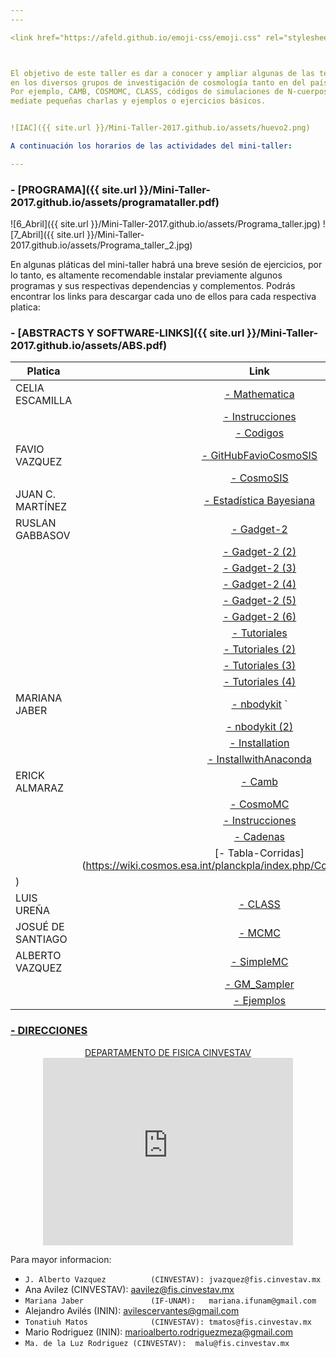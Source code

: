 ```yaml
---
---

<link href="https://afeld.github.io/emoji-css/emoji.css" rel="stylesheet">



El objetivo de este taller es dar a conocer y ampliar algunas de las técnicas computacionales y estadísticas más comunmente utilizadas
en los diversos grupos de investigación de cosmología tanto en del país como a nivel global.
Por ejemplo, CAMB, COSMOMC, CLASS, códigos de simulaciones de N-cuerpos, así como implementación de algoritmos y el uso de clusters,
mediate pequeñas charlas y ejemplos o ejercicios básicos.


![IAC]({{ site.url }}/Mini-Taller-2017.github.io/assets/huevo2.png)

A continuación los horarios de las actividades del mini-taller:

---
```


### <i class="em em-alarm_clock"></i> - [PROGRAMA]({{ site.url }}/Mini-Taller-2017.github.io/assets/programataller.pdf)<br>

![6_Abril]({{ site.url }}/Mini-Taller-2017.github.io/assets/Programa_taller.jpg)
![7_Abril]({{ site.url }}/Mini-Taller-2017.github.io/assets/Programa_taller_2.jpg)



En algunas pláticas del mini-taller habrá una breve sesión de ejercicios, por lo tanto, es altamente recomendable instalar 
previamente algunos programas y sus respectivas dependencias y complementos. Podrás encontrar los links 
para descargar cada uno de ellos para cada respectiva platica:    
### <i class="em em-book"></i> - [ABSTRACTS Y SOFTWARE-LINKS]({{ site.url }}/Mini-Taller-2017.github.io/assets/ABS.pdf)<br>

|  Platica        | Link           
| ------------- |:-------------:| 
| CELIA ESCAMILLA     | [- Mathematica](https://www.wolfram.com/mathematica/trial/)  | 
|     | [- Instrucciones](http://celrivera.wixsite.com/cosmology/resources-and-cosmocodes)  | 
|      | [- Codigos](https://github.com/celia-escamilla-rivera)  | 
|   FAVIO VAZQUEZ     |[- GitHubFavioCosmoSIS](https://github.com/FavioVazquez/cosmosis-mnec) |
|      |[- CosmoSIS](https://bitbucket.org/joezuntz/cosmosis/wiki/Home)  | 
| JUAN C. MARTÍNEZ | [- Estadística Bayesiana](https://mini-taller.github.io/Mini-Taller-2017.github.io/assets/17-04.Cinvestav_Taller.html)  | 
| RUSLAN GABBASOV     | [- Gadget-2](http://wwwmpa.mpa-garching.mpg.de/gadget/gadget-2.0.7.tar.gz)  | 
|      | [- Gadget-2 (2)](http://wwwmpa.mpa-garching.mpg.de/gadget/n-genic.tar.gz)  | 
|      | [- Gadget-2 (3)](http://mirror.keystealth.org/gnu/gsl/gsl-1.16.tar.gz)  | 
|      | [- Gadget-2 (4)](http://www.fftw.org/fftw-2.1.5.tar.gz)  | 
|      | [- Gadget-2 (5)](http://lastro.epfl.ch/misc/TP4/doc/_downloads/fof.tar.gz)  | 
|      | [- Gadget-2 (6)](http://astro.dur.ac.uk/~jch/gadgetviewer/index.html)  | 
|      | [- Tutoriales](http://wwwmpa.mpa-garching.mpg.de/gadget/)  | 
|      | [- Tutoriales (2)](http://obswww.unige.ch/lastro/misc/TP4/doc/rst/Exercices/Ex05.html)  | 
|      | [- Tutoriales (3)](https://astrobites.org/2011/04/02/installing-and-running-gadget-2/)  | 
|      | [- Tutoriales (4)](http://astro.phy.vanderbilt.edu/~sinham/tutorials.html)  | 
| MARIANA JABER     | [- nbodykit](http://nbodykit.readthedocs.io/en/latest/)  `| 
|      | [- nbodykit (2)](https://www.continuum.io/downloads)  | 
|      | [- Installation](https://www.dropbox.com/s/fjcfww0130ktgxo/Installing%20nbodykit%20with%20ANACONDA.pdf?dl=0) | 
|      | [- InstallwithAnaconda](https://mini-taller.github.io/Mini-Taller-2017.github.io/assets/InstallingnbodykitANACONDA.pdf)|
| ERICK ALMARAZ     | [- Camb](http://camb.info/readme.html)  | 
|     | [- CosmoMC](http://cosmologist.info/cosmomc/)  | 
|     | [- Instrucciones](https://www.dropbox.com/sh/8p2gcw98en32u6e/AACdYsi6TJDJNPmIAWrXNXAKa?dl=0)  |
|     | [- Cadenas](http://pla.esac.esa.int/pla/#cosmology)  | 
|     | [- Tabla-Corridas](https://wiki.cosmos.esa.int/planckpla/index.php/Cosmological_Parameters
)  | 
| LUIS UREÑA     | [- CLASS](https://github.com/lesgourg/class_public)  |
| JOSUÉ DE SANTIAGO     | [- MCMC](https://mini-taller.github.io/Mini-Taller-2017.github.io/assets/REQUISITOS_JOSUE.pdf)  |
| ALBERTO VAZQUEZ     | [- SimpleMC](https://github.com/ja-vazquez/SimpleMC)  |
|      | [- GM_Sampler](https://github.com/ja-vazquez/GM_Sampler)  |
|      | [- Ejemplos](http://nbviewer.jupyter.org/github/ja-vazquez/GM_Sampler/blob/master/GM/GMSampler.ipynb)  |




### <i class="em em-bus"></i> [- DIRECCIONES](http://www.fis.cinvestav.mx/es/content/view/14/41)

<center> <a href="http://www.fis.cinvestav.mx/es/content/view/28/59/"> DEPARTAMENTO DE FISICA CINVESTAV</a><br>
<iframe src="https://www.google.com/maps/embed?pb=!1m18!1m12!1m3!1d3760.719140943481!2d-99.13107568509201!3d19.51071568684002!2m3!1f0!2f0!3f0!3m2!1i1024!2i768!4f13.1!3m3!1m2!1s0x85d1f9c3f8c2a46d%3A0xff57ce285b4ec07a!2sCINVESTAV+Departamento+de+F%C3%ADsica!5e0!3m2!1ses-419!2smx!4v1491026280354" width="400" height="300" frameborder="0" style="border:0" allowfullscreen></iframe>
</center>




Para mayor informacion: 
- `J. Alberto Vazquez 		   (CINVESTAV): jvazquez@fis.cinvestav.mx`
- Ana Avilez	   		   (CINVESTAV): aavilez@fis.cinvestav.mx
- `Mariana Jaber	   		   (IF-UNAM):   mariana.ifunam@gmail.com`
- Alejandro Avilés 		   (ININ):      avilescervantes@gmail.com
- `Tonatiuh Matos   		   (CINVESTAV): tmatos@fis.cinvestav.mx`
- Mario Rodriguez  		   (ININ):    	 marioalberto.rodriguezmeza@gmail.com
- `Ma. de la Luz Rodriguez (CINVESTAV):  malu@fis.cinvestav.mx`




